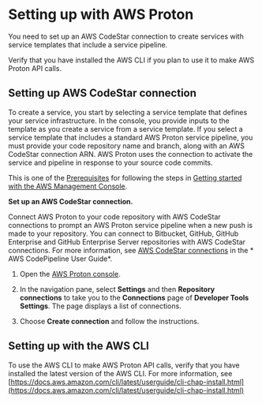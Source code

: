 # Setting up with AWS Proton<a name="proton-setup"></a>

You need to set up an AWS CodeStar connection to create services with service templates that include a service pipeline\.

Verify that you have installed the AWS CLI if you plan to use it to make AWS Proton API calls\.

## Setting up AWS CodeStar connection<a name="setup-repo-connection"></a>

To create a service, you start by selecting a service template that defines your service infrastructure\. In the console, you provide inputs to the template as you create a service from a service template\. If you select a service template that includes a standard AWS Proton service pipeline, you must provide your code repository name and branch, along with an AWS CodeStar connection ARN\. AWS Proton uses the connection to activate the service and pipeline in response to your source code commits\.

This is one of the [Prerequisites](getting-started-prerequisites.md) for following the steps in [Getting started with the AWS Management Console](ug-get-started-console.md)\.

**Set up an AWS CodeStar connection\.**

Connect AWS Proton to your code repository with AWS CodeStar connections to prompt an AWS Proton service pipeline when a new push is made to your repository\. You can connect to Bitbucket, GitHub, GitHub Enterprise and GitHub Enterprise Server repositories with AWS CodeStar connections\. For more information, see [AWS CodeStar connections](https://docs.aws.amazon.com/codepipeline/latest/userguide/action-reference-CodestarConnectionSource.html) in the * AWS CodePipeline User Guide*\.

1. Open the [AWS Proton console](https://console.aws.amazon.com/proton/)\.

1. In the navigation pane, select **Settings** and then **Repository connections** to take you to the **Connections** page of **Developer Tools** **Settings**\. The page displays a list of connections\.

1. Choose **Create connection** and follow the instructions\.

## Setting up with the AWS CLI<a name="setting-up-cli"></a>

To use the AWS CLI to make AWS Proton API calls, verify that you have installed the latest version of the AWS CLI\. For more information, see [https://docs.aws.amazon.com/cli/latest/userguide/cli-chap-install.html](https://docs.aws.amazon.com/cli/latest/userguide/cli-chap-install.html)